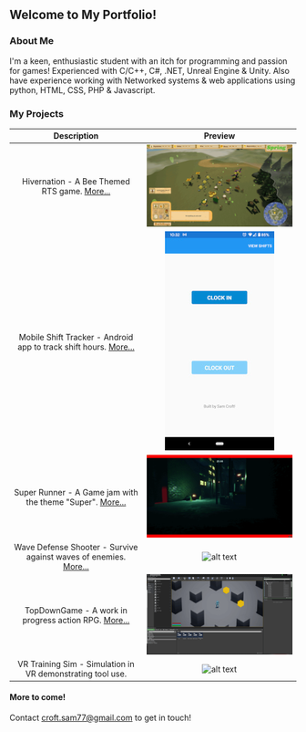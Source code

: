 ## Welcome to My Portfolio!

### About Me

I'm a keen, enthusiastic student with an itch for programming and passion for games!
Experienced with C/C++, C#, .NET, Unreal Engine & Unity.
Also have experience working with Networked systems & web applications using python, HTML, CSS, PHP & Javascript.

### My Projects

|  Description  |     Preview     |
:--------------:|:----------------:
Hivernation - A Bee Themed RTS game. [More...](Hivernation.md) | ![alt text](Hivernation.gif "Hivernation")
Mobile Shift Tracker - Android app to track shift hours. [More...](ShiftTracker.md) | ![alt text](worktracker.jpg "Shift Tracker")
Super Runner - A Game jam with the theme "Super". [More...](SuperRunner.md) | ![alt text](superrunner.gif "Super Runner")
Wave Defense Shooter - Survive against waves of enemies. [More...](ShooterGame.md) | ![alt text](defense.gif "Wave Defense Game")
TopDownGame - A work in progress action RPG. [More...](TopDownGame.md) | ![alt text](topdowngame.gif "Top Down Game")
VR Training Sim - Simulation in VR demonstrating tool use. | ![alt text](VRsimgif.gif "Training Sim")

#### More to come!
Contact croft.sam77@gmail.com to get in touch!




